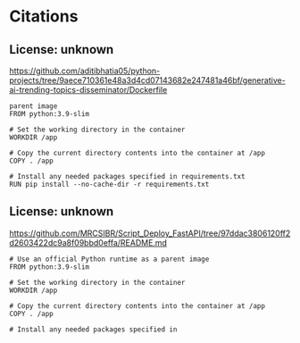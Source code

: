 # Citations

## License: unknown
https://github.com/aditibhatia05/python-projects/tree/9aece710361e48a3d4cd07143682e247481a46bf/generative-ai-trending-topics-disseminator/Dockerfile

```
parent image
FROM python:3.9-slim

# Set the working directory in the container
WORKDIR /app

# Copy the current directory contents into the container at /app
COPY . /app

# Install any needed packages specified in requirements.txt
RUN pip install --no-cache-dir -r requirements.txt
```


## License: unknown
https://github.com/MRCSIBR/Script_Deploy_FastAPI/tree/97ddac3806120ff2d2603422dc9a8f09bbd0effa/README.md

```
# Use an official Python runtime as a parent image
FROM python:3.9-slim

# Set the working directory in the container
WORKDIR /app

# Copy the current directory contents into the container at /app
COPY . /app

# Install any needed packages specified in
```

